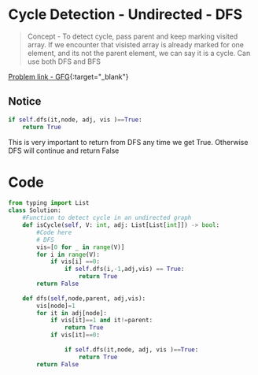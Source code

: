 # Cycle Detection - Undirected - DFS

> Concept - To detect cycle, pass parent and keep marking visited array. If we encounter that visisted array is already marked for one element, and its not the parent element, we can say it is a cycle. Can use both DFS and BFS

[Problem link - GFG](https://www.geeksforgeeks.org/problems/detect-cycle-in-an-undirected-graph/1?utm_source=youtube&utm_medium=collab_striver_ytdescription&utm_campaign=detect-cycle-in-an-undirected-graph){:target="_blank"}


## Notice

```py
if self.dfs(it,node, adj, vis )==True:
    return True
```

This is very important to return from DFS any time we get True. Otherwise DFS will continue and return False

# Code

```py
from typing import List
class Solution:
    #Function to detect cycle in an undirected graph
	def isCycle(self, V: int, adj: List[List[int]]) -> bool:
		#Code here
		# DFS
		vis=[0 for _ in range(V)]
        for i in range(V):
            if vis[i] ==0:
                if self.dfs(i,-1,adj,vis) == True:
                    return True
        return False
    
    def dfs(self,node,parent, adj,vis):
        vis[node]=1
        for it in adj[node]:
            if vis[it]==1 and it!=parent:
                return True
            if vis[it]==0:
                
                if self.dfs(it,node, adj, vis )==True:
                    return True
        return False
             
```